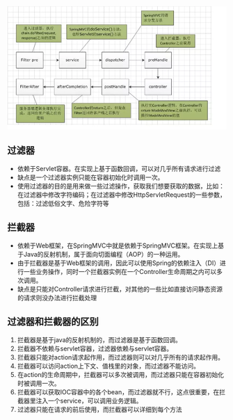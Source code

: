 ![拦截器和过滤器执行流程](/document/image/拦截器和过滤器.webp)

## 过滤器

- 依赖于Servlet容器。在实现上基于函数回调，可以对几乎所有请求进行过滤
- 缺点是一个过滤器实例只能在容器初始化时调用一次。
- 使用过滤器的目的是用来做一些过滤操作，获取我们想要获取的数据，比如：在过滤器中修改字符编码；在过滤器中修改HttpServletRequest的一些参数，包括：过滤低俗文字、危险字符等

## 拦截器

- 依赖于Web框架，在SpringMVC中就是依赖于SpringMVC框架。在实现上基于Java的反射机制，属于面向切面编程（AOP）的一种运用。
- 由于拦截器是基于Web框架的调用，因此可以使用Spring的依赖注入（DI）进行一些业务操作，同时一个拦截器实例在一个Controller生命周期之内可以多次调用。
- 缺点是只能对Controller请求进行拦截，对其他的一些比如直接访问静态资源的请求则没办法进行拦截处理

## 过滤器和拦截器的区别

1. 拦截器是基于java的反射机制的，而过滤器是基于函数回调。
2. 拦截器不依赖与servlet容器，过滤器依赖与servlet容器。
3. 拦截器只能对action请求起作用，而过滤器则可以对几乎所有的请求起作用。
4. 拦截器可以访问action上下文、值栈里的对象，而过滤器不能访问。
5. 在action的生命周期中，拦截器可以多次被调用，而过滤器只能在容器初始化时被调用一次。
6. 拦截器可以获取IOC容器中的各个bean，而过滤器就不行，这点很重要，在拦截器里注入一个service，可以调用业务逻辑。
7. 过滤器只能在请求的前后使用，而拦截器可以详细到每个方法